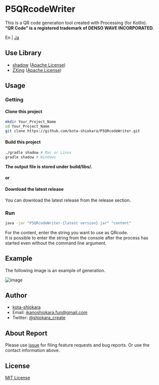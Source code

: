 # P5QRcodeWriter
This is a QR code generation tool created with Processing (for Kotlin).  
**“QR Code” is a registered trademark of DENSO WAVE INCORPORATED.**

En | [Ja](./README.ja.md)  

## Use Library
- [shadow](https://github.com/johnrengelman/shadow) ([Apache License](http://www.apache.org/licenses/LICENSE-2.0))
- [ZXing](https://github.com/zxing/zxing) ([Apache License](http://www.apache.org/licenses/LICENSE-2.0))

## Usage
### Getting
#### Clone this project
```bash
mkdir Your_Project_Name
cd Your_Project_Name
git clone https://github.com/kota-shiokara/P5QRcodeWriter.git
```
#### Build this project
```bash
./gradle shadow # Mac or Linux
gradle shadow # Windows
```
**The output file is stored under build/libs/.**

#### or
#### Download the latest release
You can download the latest release from the release section.

### Run
```bash
java -jar "P5QRcodeWriter-{latest version}.jar" "content"
```
For the content, enter the string you want to use as QRcode.  
It is possible to enter the string from the console after the process has started even without the command line argument.

## Example
The following image is an example of generation.

![image](./img/output.png)

## Author
- [kota-shiokara](https://github.com/kota-shiokara)
- Email: ikanoshiokara.fun@gmail.com
- Twitter: [@shiokara_create](https://twitter.com/shiokara_create)

## About Report
Please use [issue](https://github.com/kota-shiokara/ProcessingForKotlinTemplate/issues) for filing feature requests and bug reports. Or use the contact information above.

## License
[MIT License](https://choosealicense.com/licenses/mit/)
